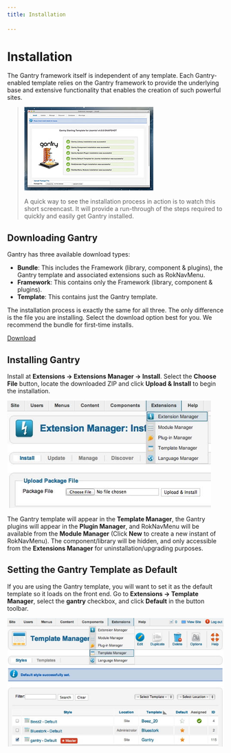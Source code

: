 ```yaml
---
title: Installation

---
```


Installation
============
The Gantry framework itself is independent of any template. Each Gantry-enabled template relies on the Gantry framework to provide the underlying base and extensive functionality that enables the creation of such powerful sites.

> [![](../assets/g4-install.jpg)](http://youtube.com/embed/KOOuBQpSZDM)
>
> A quick way to see the installation process in action is to watch this short screencast. It will provide a run-through of the steps required to quickly and easily get Gantry installed.


Downloading Gantry
------------------
Gantry has three available download types:

* __Bundle__: This includes the Framework (library, component & plugins), the Gantry template and associated extensions such as RokNavMenu.
* __Framework__: This contains only the Framework (library, component & plugins).
* __Template__: This contains just the Gantry template.

The installation process is exactly the same for all three. The only difference is the file you are installing. Select the download option best for you. We recommend the bundle for first-time installs.

[Download](http://www.gantry-framework.org/download#joomla25)

Installing Gantry
-----------------
Install at **Extensions → Extensions Manager → Install**. Select the **Choose File** button, locate the downloaded ZIP and click **Upload & Install** to begin the installation.

![](assets/install-upload.jpg)

The Gantry template will appear in the **Template Manager**, the Gantry plugins will appear in the **Plugin Manager**, and RokNavMenu will be available from the **Module Manager** (Click **New** to create a new instant of RokNavMenu). The component/library will be hidden, and only accessible from the **Extensions Manager** for uninstallation/upgrading purposes.

Setting the Gantry Template as Default
--------------------------------------
If you are using the Gantry template, you will want to set it as the default template so it loads on the front end. Go to **Extensions → Template Manager**, select the **gantry** checkbox, and click **Default** in the button toolbar.

![](assets/install-template-default.jpg)
